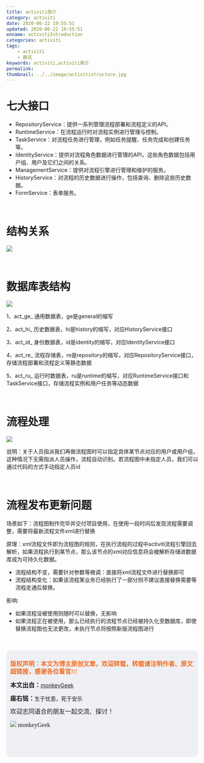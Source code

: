```yaml
---
title: activiti简介
category: activiti
date: 2020-06-22 19:55:51
updated: 2020-06-22 19:55:51
enname: activitiIntroduction
categories: activiti
tags:
	- activiti
	- 面试
keywords: activiti,activiti简介
permalink:
thumbnail: ../../image/activitistructure.jpg
---
```


# 七大接口

- RepositoryService：提供一系列管理流程部署和流程定义的API。
- RuntimeService：在流程运行时对流程实例进行管理与控制。
- TaskService：对流程任务进行管理，例如任务提醒、任务完成和创建任务等。<!--more-->
- IdentityService：提供对流程角色数据进行管理的API，这些角色数据包括用户组、用户及它们之间的关系。
- ManagementService：提供对流程引擎进行管理和维护的服务。
- HistoryService：对流程的历史数据进行操作，包括查询、删除这些历史数据。
- FormService：表单服务。

</br>

# 结构关系

![](../../../../image/activitistructure.jpg)

</br>

# 数据库表结构

![](../../../../image/activititable.png)

1、act_ge_ 通用数据表，ge是general的缩写

2、act_hi_ 历史数据表，hi是history的缩写，对应HistoryService接口

3、act_id_ 身份数据表，id是identity的缩写，对应IdentityService接口

4、act_re_ 流程存储表，re是repository的缩写，对应RepositoryService接口，存储流程部署和流程定义等静态数据

5、act_ru_ 运行时数据表，ru是runtime的缩写，对应RuntimeService接口和TaskService接口，存储流程实例和用户任务等动态数据

</br>

# 流程处理

![](../../../../image/activitiprocess.png)

说明：关于人员指派我们再做流程图时可以指定具体某节点对应的用户或用户组，这种情况下无需指派人员操作，流程自动识别。若流程图中未指定人员，我们可以通过代码的方式手动指定人员id

</br>

# 流程发布更新问题

场景如下：流程图制作完毕并交付项目使用，在使用一段时间后发现流程需要调整，需要将最新流程文件xml进行替换

原理：xml流程文件即为流程图的规则，在执行流程的过程中activiti流程引擎回去解析，如果流程执行到某节点，那么该节点的xml对应信息将会被解析存储进数据库成为可持久化数据。

- 流程结构不变，需要针对参数等微调：直接将xml流程文件进行替换即可
- 流程结构变化：如果该流程某业务已经执行了一部分则不建议直接替换需要等流程走通后替换。

影响:

- 如果流程没被使用则随时可以替换，无影响
- 如果流程正在被使用，那么已经执行的流程节点已经被持久化至数据库，即使替换流程图也无法更改，未执行节点将按照新版流程图进行

</br>

</br>

<script>
var _hmt = _hmt || [];
(function() {
  var hm = document.createElement("script");
  hm.src = "https://hm.baidu.com/hm.js?2f798e6b269c8a40f12bef25d7f1876d";
  var s = document.getElementsByTagName("script")[0]; 
  s.parentNode.insertBefore(hm, s);
})();
</script>

<div style="height:260px; background-color:rgb(238,240,244); padding:10px;border-radius:10px;">
    <p style="color:#f36c21;font:bold 16px/20px 'kaiTi';">
      版权声明：本文为博主原创文章，欢迎转载，转载请注明作者、原文超链接，感谢各位看官!!!
    </p>
    <p>
      <span style="font:bold 16px/20px 'kaiTi';">本文出自：</span><a href="https://monkeyGeek369.github.io">monkeyGeek</a> 
    </p>
    <p>
      <span style="font:bold 16px/20px 'kaiTi';">座右铭：</span><span>生于忧患，死于安乐</span> 
    </p>
    <p>
      <span style="font:16px/20px 'kaiTi';">欢迎志同道合的朋友一起交流、探讨！</span> 
    </p>
    <img style="height:auto; width:auto;flot:left;" src="../../../../image/monkey64.png" /><span style="font:16px/20px 'kaiTi';flot:left;">   monkeyGeek</span>


